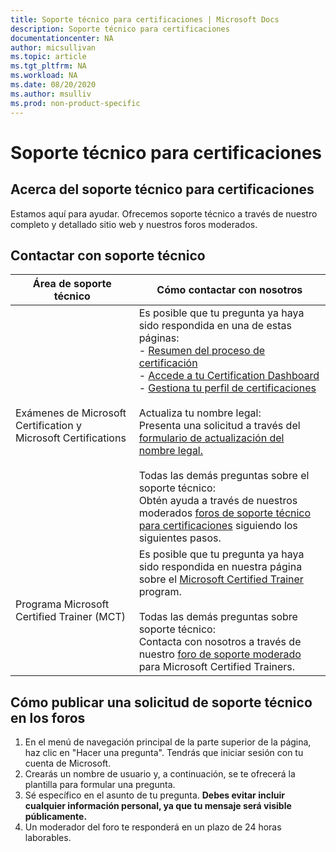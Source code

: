 ```yaml
---
title: Soporte técnico para certificaciones | Microsoft Docs
description: Soporte técnico para certificaciones
documentationcenter: NA
author: micsullivan
ms.topic: article
ms.tgt_pltfrm: NA
ms.workload: NA
ms.date: 08/20/2020
ms.author: msulliv
ms.prod: non-product-specific
---
```

# Soporte técnico para certificaciones

## Acerca del soporte técnico para certificaciones

Estamos aquí para ayudar. Ofrecemos soporte técnico a través de nuestro completo y detallado sitio web y nuestros foros moderados.

## Contactar con soporte técnico

| Área de soporte técnico | Cómo contactar con nosotros | 
| ------------- | --- |
| Exámenes de Microsoft Certification y Microsoft Certifications | Es posible que tu pregunta ya haya sido respondida en una de estas páginas:<br/> - [Resumen del proceso de certificación](/learn/certifications/certification-process-overview)<br/>- [Accede a tu Certification Dashboard](/learn/certifications/access-certification-dashboard) <br/>- [Gestiona tu perfil de certificaciones](/learn/certifications/manage-certification-profile)<br/><br/>Actualiza tu nombre legal:<br/>Presenta una solicitud a través del [formulario de actualización del nombre legal.](https://support.microsoft.com/en-us/supportrequestform/de16815f-2fa5-576e-4946-70cae21a4eeb)<br/><br/>Todas las demás preguntas sobre el soporte técnico:<br/>Obtén ayuda a través de nuestros moderados [foros de soporte técnico para certificaciones](https://aka.ms/MCPForum) siguiendo los siguientes pasos. |
| Programa Microsoft Certified Trainer (MCT) | Es posible que tu pregunta ya haya sido respondida en nuestra página sobre el [Microsoft Certified Trainer](/learn/certifications/mct-certification) program.<br/><br/>Todas las demás preguntas sobre soporte técnico:<br/>Contacta con nosotros a través de nuestro [foro de soporte moderado](https://trainingsupport.microsoft.com/en-us/tcmct/forum?sort=LastReplyDate&dir=Desc&tab=All&status=all&mod=&modAge=&advFil=&postedAfter=&postedBefore=&threadType=All&isFilterExpanded=false&page=1) para Microsoft Certified Trainers. |


## Cómo publicar una solicitud de soporte técnico en los foros

1. En el menú de navegación principal de la parte superior de la página, haz clic en "Hacer una pregunta". Tendrás que iniciar sesión con tu cuenta de Microsoft.
2. Crearás un nombre de usuario y, a continuación, se te ofrecerá la plantilla para formular una pregunta.
3. Sé específico en el asunto de tu pregunta. **Debes evitar incluir cualquier información personal, ya que tu mensaje será visible públicamente.**
4. Un moderador del foro te responderá en un plazo de 24 horas laborables.
